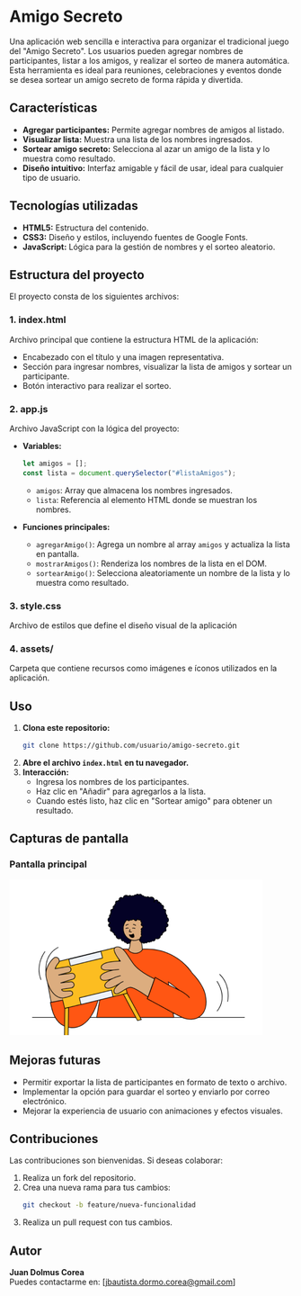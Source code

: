 # Amigo Secreto

Una aplicación web sencilla e interactiva para organizar el tradicional juego del "Amigo Secreto". Los usuarios pueden agregar nombres de participantes, listar a los amigos, y realizar el sorteo de manera automática. Esta herramienta es ideal para reuniones, celebraciones y eventos donde se desea sortear un amigo secreto de forma rápida y divertida.

## Características
- **Agregar participantes:** Permite agregar nombres de amigos al listado.
- **Visualizar lista:** Muestra una lista de los nombres ingresados.
- **Sortear amigo secreto:** Selecciona al azar un amigo de la lista y lo muestra como resultado.
- **Diseño intuitivo:** Interfaz amigable y fácil de usar, ideal para cualquier tipo de usuario.

## Tecnologías utilizadas
- **HTML5:** Estructura del contenido.
- **CSS3:** Diseño y estilos, incluyendo fuentes de Google Fonts.
- **JavaScript:** Lógica para la gestión de nombres y el sorteo aleatorio.

## Estructura del proyecto
El proyecto consta de los siguientes archivos:

### 1. **index.html**
Archivo principal que contiene la estructura HTML de la aplicación:
- Encabezado con el título y una imagen representativa.
- Sección para ingresar nombres, visualizar la lista de amigos y sortear un participante.
- Botón interactivo para realizar el sorteo.

### 2. **app.js**
Archivo JavaScript con la lógica del proyecto:
- **Variables:**
  ```javascript
  let amigos = [];
  const lista = document.querySelector("#listaAmigos");
  ```
  - `amigos`: Array que almacena los nombres ingresados.
  - `lista`: Referencia al elemento HTML donde se muestran los nombres.

- **Funciones principales:**
  - `agregarAmigo()`: Agrega un nombre al array `amigos` y actualiza la lista en pantalla.
  - `mostrarAmigos()`: Renderiza los nombres de la lista en el DOM.
  - `sortearAmigo()`: Selecciona aleatoriamente un nombre de la lista y lo muestra como resultado.

### 3. **style.css**
Archivo de estilos que define el diseño visual de la aplicación

### 4. **assets/**
Carpeta que contiene recursos como imágenes e íconos utilizados en la aplicación.

## Uso
1. **Clona este repositorio:**
   ```bash
   git clone https://github.com/usuario/amigo-secreto.git
   ```
2. **Abre el archivo `index.html` en tu navegador.**
3. **Interacción:**
   - Ingresa los nombres de los participantes.
   - Haz clic en "Añadir" para agregarlos a la lista.
   - Cuando estés listo, haz clic en "Sortear amigo" para obtener un resultado.

## Capturas de pantalla
### Pantalla principal
![Pantalla principal de Amigo Secreto](assets/amigo-secreto.png)

## Mejoras futuras
- Permitir exportar la lista de participantes en formato de texto o archivo.
- Implementar la opción para guardar el sorteo y enviarlo por correo electrónico.
- Mejorar la experiencia de usuario con animaciones y efectos visuales.

## Contribuciones
Las contribuciones son bienvenidas. Si deseas colaborar:
1. Realiza un fork del repositorio.
2. Crea una nueva rama para tus cambios:
   ```bash
   git checkout -b feature/nueva-funcionalidad
   ```
3. Realiza un pull request con tus cambios.

## Autor
**Juan Dolmus Corea**  
Puedes contactarme en: [jbautista.dormo.corea@gmail.com]



